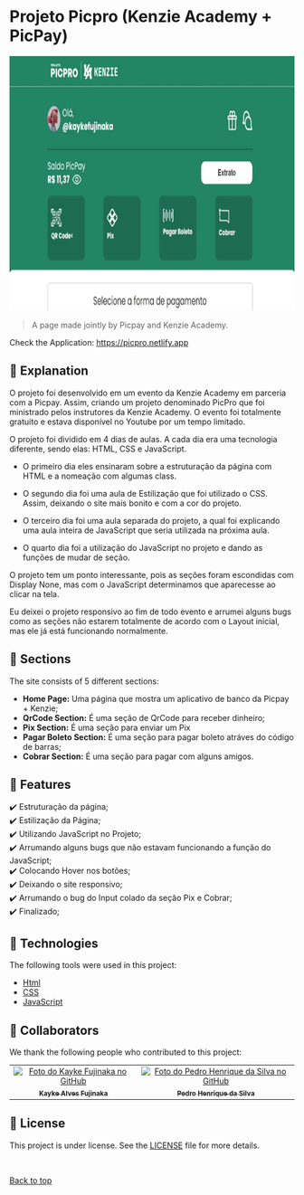 # Projeto Picpro (Kenzie Academy + PicPay)

<img src="./assets/img/gif.gif" width="800px" height="450px" alt="Gif do Teste">

>  A page made jointly by Picpay and Kenzie Academy.

Check the Application: https://picpro.netlify.app
## :page_facing_up: Explanation

O projeto foi desenvolvido em um evento da Kenzie Academy em parceria com a Picpay. Assim, criando um projeto denominado PicPro que foi ministrado pelos instrutores da Kenzie Academy. O evento foi totalmente gratuito e estava disponível no Youtube por um tempo limitado.

O projeto foi dividido em 4 dias de aulas. A cada dia era uma tecnologia diferente, sendo elas: HTML, CSS e JavaScript. 

- O primeiro dia eles ensinaram sobre a estruturação da página com HTML e a nomeação com algumas class. 

- O segundo dia foi uma aula de Estilização que foi utilizado o CSS. Assim, deixando o site mais bonito e com a cor do projeto.

- O terceiro dia foi uma aula separada do projeto, a qual foi explicando uma aula inteira de JavaScript que seria utilizada na próxima aula.

- O quarto dia foi a utilização do JavaScript no projeto e dando as funções de mudar de seção.

O projeto tem um ponto interessante, pois as seções foram escondidas com Display None, mas com o JavaScript determinamos que aparecesse ao clicar na tela.

Eu deixei o projeto responsivo ao fim de todo evento e arrumei alguns bugs como as seções não estarem totalmente de acordo com o Layout inicial, mas ele já está funcionando normalmente.
## 📁 Sections

The site consists of 5 different sections:

- **Home Page:** Uma página que mostra um aplicativo de banco da Picpay + Kenzie;
- **QrCode Section:** É uma seção de QrCode para receber dinheiro;
- **Pix Section:**  É uma seção para enviar um Pix
- **Pagar Boleto Section:** É uma seção para pagar boleto atráves do código de barras;
- **Cobrar Section:** É uma seção para pagar com alguns amigos.
## :dart: Features ##

:heavy_check_mark: Estruturação da página;\
:heavy_check_mark: Estilização da Página;\
:heavy_check_mark: Utilizando JavaScript no Projeto;\
:heavy_check_mark: Arrumando alguns bugs que não estavam funcionando a função do JavaScript;\
:heavy_check_mark: Colocando Hover nos botões;\
:heavy_check_mark: Deixando o site responsivo;\
:heavy_check_mark: Arrumando o bug do Input colado da seção Pix e Cobrar;\
:heavy_check_mark: Finalizado;
## :rocket: Technologies ##

The following tools were used in this project:

- [Html](https://developer.mozilla.org/pt-BR/docs/Web/HTML/Element/html/)  
- [CSS](https://developer.mozilla.org/pt-BR/docs/Web/CSS)  
- [JavaScript](https://developer.mozilla.org/pt-BR/docs/Web/JavaScript) 
## 🤝 Collaborators

We thank the following people who contributed to this project:

<table>
  <tr>
    <td align="center">
      <a href="#">
        <img src="https://avatars.githubusercontent.com/u/98772000?s=400&u=80de9af672be7f75cc7a546838552cf63d5b82fe&v=4" width="140px;" alt="Foto do Kayke Fujinaka no GitHub"/><br>
        <sub>
          <b>Kayke Alves Fujinaka</b>
        </sub>
      </a>
    </td>
    <td align="center">
      <a href="#">
        <img src="https://avatars.githubusercontent.com/u/82785683?v=4" width="140px;" alt="Foto do Pedro Henrique da Silva no GitHub"/><br>
        <sub>
          <b>Pedro Henrique da Silva</b>
        </sub>
      </a>
    </td>
  </tr>
</table>

## 📝 License

This project is under license. See the [LICENSE](LICENSE.md) file for more details.

&#xa0;

<a href="#top">Back to top</a>
